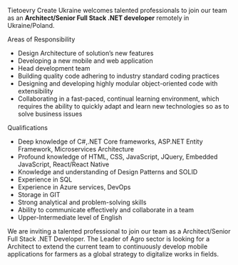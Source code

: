Tietoevry Create Ukraine welcomes talented professionals to join our team as
an **Architect/Senior Full Stack .NET developer** remotely in Ukraine/Poland.

Areas of Responsibility

  * Design Architecture of solution’s new features
  * Developing a new mobile and web application
  * Head development team
  * Building quality code adhering to industry standard coding practices
  * Designing and developing highly modular object-oriented code with extensibility
  * Collaborating in a fast-paced, continual learning environment, which requires the ability to quickly adapt and learn new technologies so as to solve business issues

Qualifications

  * Deep knowledge of C#,.NET Core frameworks, ASP.NET Entity Framework, Microservices Architecture
  * Profound knowledge of HTML, CSS, JavaScript, JQuery, Embedded JavaScript, React/React Native
  * Knowledge and understanding of Design Patterns and SOLID
  * Experience in SQL
  * Experience in Azure services, DevOps
  * Storage in GIT
  * Strong analytical and problem-solving skills
  * Ability to communicate effectively and collaborate in a team
  * Upper-Intermediate level of English

We are inviting a talented professional to join our team as a Architect/Senior
Full Stack .NET Developer. The Leader of Agro sector is looking for a
Architect to extend the current team to continuously develop mobile
applications for farmers as a global strategy to digitalize works in fields.